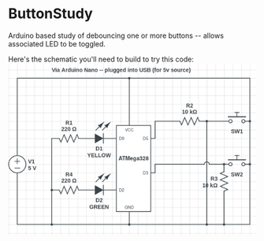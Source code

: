 # ButtonStudy
Arduino based study of debouncing one or more buttons -- allows associated LED to be toggled.

Here's the schematic you'll need to build to try this code:
![ButtonStudyCircuit](https://github.com/raddevus/ButtonStudy/blob/main/ArduinoButtonStudy.png?raw=true)
